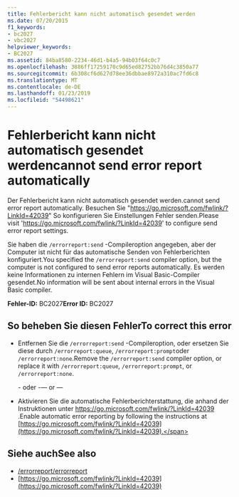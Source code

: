 ```yaml
---
title: Fehlerbericht kann nicht automatisch gesendet werden
ms.date: 07/20/2015
f1_keywords:
- bc2027
- vbc2027
helpviewer_keywords:
- BC2027
ms.assetid: 84ba8580-2234-46d1-b4a5-94b03f64c0c7
ms.openlocfilehash: 3886ff17259170c9d65ed82752bb76d4c3850a77
ms.sourcegitcommit: 6b308cf6d627d78ee36dbbae8972a310ac7fd6c8
ms.translationtype: MT
ms.contentlocale: de-DE
ms.lasthandoff: 01/23/2019
ms.locfileid: "54498621"
---
```

# <a name="cannot-send-error-report-automatically"></a><span data-ttu-id="a3d5b-102">Fehlerbericht kann nicht automatisch gesendet werden</span><span class="sxs-lookup"><span data-stu-id="a3d5b-102">cannot send error report automatically</span></span>
<span data-ttu-id="a3d5b-103">Der Fehlerbericht kann nicht automatisch gesendet werden.</span><span class="sxs-lookup"><span data-stu-id="a3d5b-103">cannot send error report automatically.</span></span> <span data-ttu-id="a3d5b-104">Besuchen Sie "https://go.microsoft.com/fwlink/?LinkId=42039" So konfigurieren Sie Einstellungen Fehler senden.</span><span class="sxs-lookup"><span data-stu-id="a3d5b-104">Please visit 'https://go.microsoft.com/fwlink/?LinkId=42039' to configure send error report settings.</span></span>  
  
 <span data-ttu-id="a3d5b-105">Sie haben die `/errorreport:send` -Compileroption angegeben, aber der Computer ist nicht für das automatische Senden von Fehlerberichten konfiguriert.</span><span class="sxs-lookup"><span data-stu-id="a3d5b-105">You specified the `/errorreport:send` compiler option, but the computer is not configured to send error reports automatically.</span></span> <span data-ttu-id="a3d5b-106">Es werden keine Informationen zu internen Fehlern im Visual Basic-Compiler gesendet.</span><span class="sxs-lookup"><span data-stu-id="a3d5b-106">No information will be sent about internal errors in the Visual Basic compiler.</span></span>  
  
 <span data-ttu-id="a3d5b-107">**Fehler-ID:** BC2027</span><span class="sxs-lookup"><span data-stu-id="a3d5b-107">**Error ID:** BC2027</span></span>  
  
## <a name="to-correct-this-error"></a><span data-ttu-id="a3d5b-108">So beheben Sie diesen Fehler</span><span class="sxs-lookup"><span data-stu-id="a3d5b-108">To correct this error</span></span>  
  
-   <span data-ttu-id="a3d5b-109">Entfernen Sie die `/errorreport:send` -Compileroption, oder ersetzen Sie diese durch `/errorreport:queue`, `/errorreport:prompt`oder `/errorreport:none`.</span><span class="sxs-lookup"><span data-stu-id="a3d5b-109">Remove the `/errorreport:send` compiler option, or replace it with `/errorreport:queue`, `/errorreport:prompt`, or `/errorreport:none`.</span></span>  
  
     <span data-ttu-id="a3d5b-110">- oder -</span><span class="sxs-lookup"><span data-stu-id="a3d5b-110">— or —</span></span>  
  
-   <span data-ttu-id="a3d5b-111">Aktivieren Sie die automatische Fehlerberichterstattung, die anhand der Instruktionen unter [ https://go.microsoft.com/fwlink/?LinkId=42039 ](https://go.microsoft.com/fwlink/?LinkId=42039).</span><span class="sxs-lookup"><span data-stu-id="a3d5b-111">Enable automatic error reporting by following the instructions at [https://go.microsoft.com/fwlink/?LinkId=42039](https://go.microsoft.com/fwlink/?LinkId=42039).</span></span>  
  
## <a name="see-also"></a><span data-ttu-id="a3d5b-112">Siehe auch</span><span class="sxs-lookup"><span data-stu-id="a3d5b-112">See also</span></span>
- [<span data-ttu-id="a3d5b-113">/errorreport</span><span class="sxs-lookup"><span data-stu-id="a3d5b-113">/errorreport</span></span>](../../visual-basic/reference/command-line-compiler/errorreport.md)
- [https://go.microsoft.com/fwlink/?LinkId=42039](https://go.microsoft.com/fwlink/?LinkId=42039)
